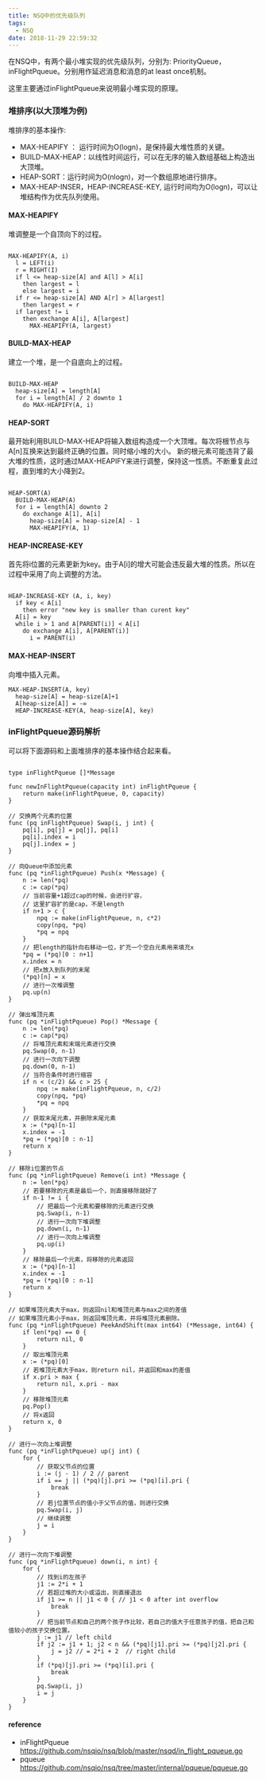 ```yaml
---
title: NSQ中的优先级队列
tags:
  - NSQ
date: 2018-11-29 22:59:32
---
```



在NSQ中，有两个最小堆实现的优先级队列，分别为: PriorityQueue，inFlightPqueue。分别用作延迟消息和消息的at least once机制。

这里主要通过inFlightPqueue来说明最小堆实现的原理。

### 堆排序(以大顶堆为例)

堆排序的基本操作:

* MAX-HEAPIFY ： 运行时间为O(logn)，是保持最大堆性质的关键。
* BUILD-MAX-HEAP：以线性时间运行，可以在无序的输入数组基础上构造出大顶堆。
* HEAP-SORT：运行时间为O(nlogn)，对一个数组原地进行排序。
* MAX-HEAP-INSER，HEAP-INCREASE-KEY, 运行时间均为O(logn)，可以让堆结构作为优先队列使用。

#### MAX-HEAPIFY

堆调整是一个自顶向下的过程。

```golang

MAX-HEAPIFY(A, i)
  l = LEFT(i)
  r = RIGHT(I)
  if l <= heap-size[A] and A[l] > A[i]
    then largest = l
    else largest = i
  if r <= heap-size[A] AND A[r] > A[largest]
    then largest = r
  if largest != i
    then exchange A[i], A[largest]
      MAX-HEAPIFY(A, largest)
```

#### BUILD-MAX-HEAP

建立一个堆，是一个自底向上的过程。

```golang

BUILD-MAX-HEAP
  heap-size[A] = length[A]
  for i = length[A] / 2 downto 1
    do MAX-HEAPIFY(A, i)

```

#### HEAP-SORT

最开始利用BUILD-MAX-HEAP将输入数组构造成一个大顶堆。每次将根节点与A[n]互换来达到最终正确的位置。同时缩小堆的大小。
新的根元素可能违背了最大堆的性质，这时通过MAX-HEAPIFY来进行调整，保持这一性质。不断重复此过程，直到堆的大小降到2。

```golang

HEAP-SORT(A)
  BUILD-MAX-HEAP(A)
  for i = length[A] downto 2
    do exchange A[1], A[i]
      heap-size[A] = heap-size[A] - 1
      MAX-HEAPIFY(A, 1)

```

#### HEAP-INCREASE-KEY

首先将i位置的元素更新为key。由于A[i]的增大可能会违反最大堆的性质。所以在过程中采用了向上调整的方法。

```golang

HEAP-INCREASE-KEY (A, i, key)
  if key < A[i]
    then error "new key is smaller than curent key"
  A[i] = key
  while i > 1 and A[PARENT(i)] < A[i]
    do exchange A[i], A[PARENT(i)]
      i = PARENT(i)

```

#### MAX-HEAP-INSERT

向堆中插入元素。

```golang
MAX-HEAP-INSERT(A, key)
  heap-size[A] = heap-size[A]+1
  A[heap-size[A]] = -∞
  HEAP-INCREASE-KEY(A, heap-size[A], key)
```


### inFlightPqueue源码解析

可以将下面源码和上面堆排序的基本操作结合起来看。

``` golang

type inFlightPqueue []*Message

func newInFlightPqueue(capacity int) inFlightPqueue {
	return make(inFlightPqueue, 0, capacity)
}

// 交换两个元素的位置
func (pq inFlightPqueue) Swap(i, j int) {
	pq[i], pq[j] = pq[j], pq[i]
	pq[i].index = i
	pq[j].index = j
}

// 向Queue中添加元素
func (pq *inFlightPqueue) Push(x *Message) {
	n := len(*pq)
	c := cap(*pq)
	// 当前容量+1超过cap的时候，会进行扩容，
	// 这里扩容扩的是cap，不是length
	if n+1 > c {
		npq := make(inFlightPqueue, n, c*2)
		copy(npq, *pq)
		*pq = npq
	}
	// 把length的指针向右移动一位，扩充一个空白元素用来填充x
	*pq = (*pq)[0 : n+1]
	x.index = n
	// 把x放入到队列的末尾
	(*pq)[n] = x
	// 进行一次堆调整
	pq.up(n)
}

// 弹出堆顶元素
func (pq *inFlightPqueue) Pop() *Message {
	n := len(*pq)
	c := cap(*pq)
	// 将堆顶元素和末端元素进行交换
	pq.Swap(0, n-1)
	// 进行一次向下调整
	pq.down(0, n-1)
	// 当符合条件时进行缩容
	if n < (c/2) && c > 25 {
		npq := make(inFlightPqueue, n, c/2)
		copy(npq, *pq)
		*pq = npq
	}
	// 获取末尾元素，并删除末尾元素
	x := (*pq)[n-1]
	x.index = -1
	*pq = (*pq)[0 : n-1]
	return x
}

// 移除i位置的节点
func (pq *inFlightPqueue) Remove(i int) *Message {
	n := len(*pq)
	// 若要移除的元素是最后一个，则直接移除就好了
	if n-1 != i {
		// 把最后一个元素和要移除的元素进行交换
		pq.Swap(i, n-1)
		// 进行一次向下堆调整
		pq.down(i, n-1)
		// 进行一次向上堆调整
		pq.up(i)
	}
	// 移除最后一个元素，将移除的元素返回
	x := (*pq)[n-1]
	x.index = -1
	*pq = (*pq)[0 : n-1]
	return x
}

// 如果堆顶元素大于max，则返回nil和堆顶元素与max之间的差值
// 如果堆顶元素小于max，则返回堆顶元素，并将堆顶元素删除。
func (pq *inFlightPqueue) PeekAndShift(max int64) (*Message, int64) {
	if len(*pq) == 0 {
		return nil, 0
	}
	// 取出堆顶元素
	x := (*pq)[0]
	// 若堆顶元素大于max，则return nil，并返回和max的差值
	if x.pri > max {
		return nil, x.pri - max
	}
	// 移除堆顶元素
	pq.Pop()
	// 将x返回
	return x, 0
}

// 进行一次向上堆调整
func (pq *inFlightPqueue) up(j int) {
	for {
		// 获取父节点的位置
		i := (j - 1) / 2 // parent
		if i == j || (*pq)[j].pri >= (*pq)[i].pri {
			break
		}
		// 若j位置节点的值小于父节点的值，则进行交换
		pq.Swap(i, j)
		// 继续调整
		j = i
	}
}

// 进行一次向下堆调整
func (pq *inFlightPqueue) down(i, n int) {
	for {
		// 找到i的左孩子
		j1 := 2*i + 1
		// 若超过堆的大小或溢出，则直接退出
		if j1 >= n || j1 < 0 { // j1 < 0 after int overflow
			break
		}
		// 把当前节点和自己的两个孩子作比较，若自己的值大于任意孩子的值，把自己和值较小的孩子交换位置。
		j := j1 // left child
		if j2 := j1 + 1; j2 < n && (*pq)[j1].pri >= (*pq)[j2].pri {
			j = j2 // = 2*i + 2  // right child
		}
		if (*pq)[j].pri >= (*pq)[i].pri {
			break
		}
		pq.Swap(i, j)
		i = j
	}
}

```

#### reference

* inFlightPqueue https://github.com/nsqio/nsq/blob/master/nsqd/in_flight_pqueue.go
* pqueue https://github.com/nsqio/nsq/tree/master/internal/pqueue/pqueue.go
